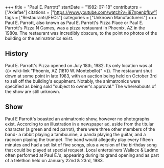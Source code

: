 +++
title = "Paul E. Parrott"
startDate = "1982-07-18"
contributors = ["Axiefae"]
citations = ["https://www.youtube.com/watch?v=i87npenbfkw"]
tags = ["Restaurants/FECs"]
categories = ["Unknown Manufacturers"]
+++
Paul E. Parrott, also known as Paul E. Parrott's Pizza Place or Paul E. Parrott's Pizza N Games, was a pizza restaurant in Phoenix, AZ in the 1980s. The restaurant was incredibly obscure, to the point no photos of the building or the animatronics exist.

## History

Paul E. Parrott's Pizza opened on July 18th, 1982. Its only location was at {{< wiki-link "Phoenix, AZ (1810 W. Montebello)" >}}.
The restaurant shut down at some point in late 1983, with an auction being held on October 3rd to sell off the building's equpiment. Notably, the animatronics were specified as being sold "subject to owner's approval." The whereabouts of the show are still unknown.

## Show

Paul E Parrott's boasted an animatronic show, however no photographs exist. According to an illustration in a newspaper ad, aside from the titular character (a green and red parrot), there were three other members of the band- a rabbit playing a tambourine, a panda playing the guitar, and a raccoon playing the trumpet. The band would allegedly play every fifteen minutes and had a set list of five songs, plus a version of the birthday song that could be played at special request.
Local entertainers Wallace & Ladmo often performed at Paul E.'s, appearing during its grand opening and as part of a telethon held on January 22nd & 23rd, 1983.
